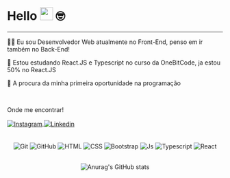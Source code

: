 

# Hello <img src="https://media.giphy.com/media/hvRJCLFzcasrR4ia7z/giphy.gif" width="30"> 🤓
<hr>


🙍‍♂️ Eu sou Desenvolvedor Web atualmente no Front-End, penso em ir também no Back-End!


🤘 Estou estudando React.JS e Typescript no curso da OneBitCode, ja estou 50% no React.JS


🙌 A procura da minha primeira oportunidade na programação


<br/>

Onde me encontrar!

<div>
<a href="https://www.instagram.com/joaopaulobr_ofc/" target="_blank">
 <img align="center" src="https://img.shields.io/badge/Instagram-E4405F?style=for-the-badge&logo=instagram&logoColor=white" alt="Instagram"/>
</a>

<a href="https://www.linkedin.com/in/jo%C3%A3o-paulo-de-souza-pinto-424b0825a/" target="_blank">
 <img align="center" src="https://img.shields.io/badge/LinkedIn-0077B5?style=for-the-badge&logo=linkedin&logoColor=white" alt="Linkedin"/>
</a>

</div>
<br>


<div align="center"><br>
  
  <img align="center" alt="Git" src="https://img.shields.io/badge/GIT-E44C30?style=for-the-badge&logo=git&logoColor=white">
  <img align="center" alt="GitHub" src="https://img.shields.io/badge/GitHub-100000?style=for-the-badge&logo=github&logoColor=white">
  <img align="center" alt="HTML" src="https://img.shields.io/badge/HTML5-E34F26?style=for-the-badge&logo=html5&logoColor=white">
  <img align="center" alt="CSS" src="https://img.shields.io/badge/CSS3-1572B6?style=for-the-badge&logo=css3&logoColor=white">
  <img align="center" alt="Bootstrap" src="https://img.shields.io/badge/Bootstrap-563D7C?style=for-the-badge&logo=bootstrap&logoColor=white">
  <img align="center" alt="Js" src="https://img.shields.io/badge/JavaScript-323330?style=for-the-badge&logo=javascript&logoColor=F7DF1E">
  <img align="center" alt="Typescript" src="https://img.shields.io/badge/TypeScript-007ACC?style=for-the-badge&logo=typescript&logoColor=white">
  <img align="center" alt="React" src="https://img.shields.io/badge/React-20232A?style=for-the-badge&logo=react&logoColor=61DAFB"
   </div>
  <br/>
  <br>
  
  ![Anurag's GitHub stats](https://github-readme-stats.vercel.app/api?username=Code-Joao-paulo&show_icons=true)
